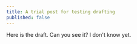 ```yaml
---
title: A trial post for testing drafting
published: false
---
```


Here is the draft.
Can you see it?
I don't know yet.
